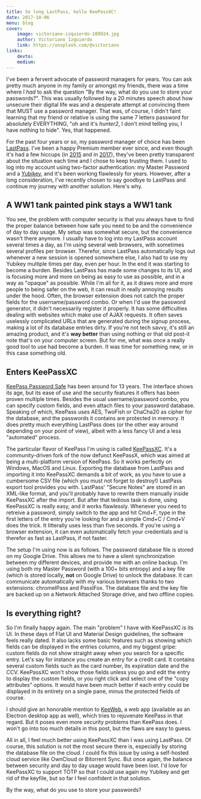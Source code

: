 ```yaml
---
title: So long LastPass, hello KeePassXC!
date: 2017-10-06
menu: blog
cover:
    image: victoriano-izquierdo-109924.jpg
    author: Victoriano Izquierdo
    link: https://unsplash.com/@victoriano
links:
    devto:
    medium:
---
```

I've been a fervent advocate of password managers for years. You can ask pretty much anyone in my family or amongst my friends, there was a time where I *had* to ask the question "By the way, what do you use to store your passwords?". This was usually followed by a 20 minutes speech about how unsecure their digital life was and a desperate attempt at convincing them that MUST use a password manager. That was, of course, I didn't faint learning that my friend or relative is using the same 7 letters password for absolutely EVERYTHING, "oh and it's *hunter2*, I don't mind telling you, I have nothing to hide". Yes, that happened.

For the past four years or so, my password manager of choice has been [LastPass](https://lastpass.com). I've been a happy Premium member ever since, and even though it's had a few hiccups (in [2015](https://blog.lastpass.com/2015/06/lastpass-security-notice.html/) and in [2017](https://www.theguardian.com/technology/2017/mar/30/lastpass-warns-users-to-exercise-caution-while-it-fixes-major-vulnerability)), they've been pretty transparent about the situation each time and I chose to keep trusting them. I used to log into my account using two-factor authentication: my Master Password and a [Yubikey](https://www.yubico.com/), and it's been working flawlessly for years. However, after a long consideration, I've recently chosen to say goodbye to LastPass and continue my journey with another solution. Here's why.

## A WW1 tank painted pink stays a WW1 tank

You see, the problem with computer security is that you always have to find the proper balance between how safe you need to be and the convenience of day to day usage. My setup was somewhat secure, but the convenience wasn't there anymore. I usually have to log into my LastPass account several times a day, as I'm using several web browsers, with sometimes several profiles per browser. Therefor, since LastPass automatically logs out whenever a new session is opened somewhere else, I also had to use my Yubikey multiple times per day, even per hour. In the end it was starting to become a burden. Besides LastPass has made some changes to its UI, and is focusing more and more on being as easy to use as possible, and in a way as "opaque" as possible. While I'm all for it, as it draws more and more people to being safer on the web, it can result in really annoying results under the hood. Often, the browser extension does not catch the proper fields for the username/password combo. Or when I'd use the password generator, it didn't necessarily register it properly. It has some difficulties dealing with websites which make use of AJAX requests. It often saves uselessly complicated URLs that are generated during the signup process, making a lot of its database entries dirty. If you're not tech savvy, it's still an amazing product, and it's **way better** than using nothing or that old post-it note that's on your computer screen. But for me, what was once a really good tool to use had become a burden. It was time for something new, or in this case something old.

## Enters KeePassXC

[KeePass Password Safe](https://keepass.info) has been around for 13 years. The interface shows its age, but its ease of use and the security features it offers has been proven multiple times. Besides the usual username/password combo, you can specify custom fields, and even attach files to your password database. Speaking of which, KeePass uses AES, TwoFish or ChaCha20 as cipher for the database, and the passwords it contains are protected in memory. It does pretty much everything LastPass does (or the other way around depending on your point of view), albeit with a less fancy UI and a less "automated" process.

The particular flavor of KeePass I'm using is called [KeePassXC](https://keepassxc.org). It's a community-driven fork of the now defunct KeePassX, which was aimed at being a multi-platform version of KeePass. So it works perfectly on Windows, MacOS and Linux. Exporting the database from LastPass and importing it into KeePassXC demands a bit of work, as you have to use a cumbersome CSV file (which you must not forget to destroy!) LastPass export tool provides you with. LastPass' "Secure Notes" are stored in an XML-like format, and you'll probably have to rewrite them manually inside KeePassXC after the import. But after that tedious task is done, using KeePassXC is really easy, and it works flawlessly. Whenever you need to retreive a password, simply switch to the app and hit Cmd+F, type in the first letters of the entry you're looking for and a simple Cmd+C / Cmd+V does the trick. It litterally uses less than five seconds. If you're using a browser extension, it can even automatically fetch your credentials and is therefor as fast as LastPass, if not faster.

The setup I'm using now is as follows. The password database file is stored on my Google Drive. This allows me to have a silent synchronization between my different devices, and provide me with an online backup. I'm using both my Master Password (with a 100+ bits entropy) and a key file (which is stored locally, **not** on Google Drive) to unlock the database. It can communicate automatically with my various browsers thanks to two extensions: chromeIPass and PassIFox. The database file and the key file are backed up on a Network Attached Storage drive, and two offline copies.

## Is everything right?

So I'm finally happy again. The main "problem" I have with KeePassXC is its UI. In these days of Flat UI and Material Design guidelines, the software feels really dated. It also lacks some basic features such as showing which fields can be displayed in the entries columns, and my biggest gripe: custom fields do not show straight away when you search for a specific entry. Let's say for instance you create an entry for a credit card. It contains several custom fields such as the card number, its expiration date and the CCV. KeePassXC won't show those fields unless you go and edit the entry to display the custom fields, or you right click and select one of the "copy attributes" options. It would have been much better if each entry could be displayed in its entirety on a single pane, minus the protected fields of course.

I should give an honorable mention to [KeeWeb](https://keeweb.info/), a web app (available as an Electron desktop app as well), which tries to rejuvenate KeePass in that regard. But it poses even more security problems than KeePass does. I won't go into too much details in this post, but the flaws are easy to guess.

All in all, I feel much better using KeePassXC than I was using LastPass. Of course, this solution is not the most secure there is, especially by storing the database file on the cloud. I could fix this issue by using a self-hosted cloud service like OwnCloud or Bitorrent Sync. But once again, the balance between security and day to day usage would have been lost. I'd love for KeePassXC to support TOTP so that I could use again my Yubikey and get rid of the keyfile, but so far I feel confident in that solution.

By the way, what do you use to store your passwords?
